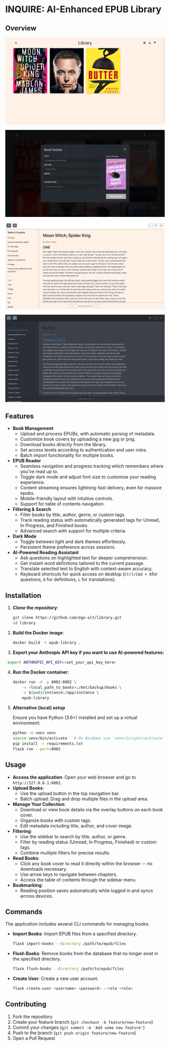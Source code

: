 # INQUIRE: AI-Enhanced EPUB Library

## Overview

![alt text](images/home_page.png)

![alt text](images/metadata_dark.png)

![alt text](images/epub_reader.png)

![alt text](images/epub_reader_dark.png)

## Features

- **Book Management**
  - Upload and process EPUBs, with automatic parsing of metadata.
  - Customize book covers by uploading a new jpg or png.
  - Download books directly from the library.
  - Set access levels according to authentication and user roles.
  - Batch import functionality for multiple books.
- **EPUB Reader**
  - Seamless navigation and progress tracking which remembers where you've read up to.
  - Toggle dark mode and adjust font size to customise your reading experience.
  - Content streaming ensures lightning-fast delivery, even for massive epubs.
  - Mobile-friendly layout with intuitive controls.
  - Support for table of contents navigation.
- **Filtering & Search**
  - Filter books by title, author, genre, or custom tags.
  - Track reading status with automatically generated tags for Unread, In Progress, and Finished books.
  - Advanced search with support for multiple criteria.
- **Dark Mode**
  - Toggle between light and dark themes effortlessly.
  - Persistent theme preference across sessions.
- **AI-Powered Reading Assistant**
  - Ask questions on highlighted text for deeper comprehension.
  - Get instant word definitions tailored to the current passage.
  - Translate selected text to English with context-aware accuracy.
  - Keyboard shortcuts for quick access on desktop (`Ctrl/Cmd + K`for questions, `D` for definitions, `L` for translations).

## Installation

1. **Clone the repository**:
   ```bash
   git clone https://github.com/ego-alt/library.git
   cd library
   ```

2. **Build the Docker image**:
   ```bash
   docker build -t epub-library .
   ```

3. **Export your Anthropic API key if you want to use AI-powered features:**
  ```bash
   export ANTHROPIC_API_KEY=<set_your_api_key_here>
  ```

4. **Run the Docker container**:
   ```bash
   docker run -d -p 8002:8002 \
       -v <local_path_to_books>:/mnt/backup/books \
       -v $(pwd)/instance:/app/instance \
       epub-library
   ```

4. **Alternative (local) setup**

   Ensure you have Python (3.6+) installed and set up a virtual environment:
   ```bash
   python -m venv venv
   source venv/bin/activate   # On Windows use `venv\Scripts\activate`
   pip install -r requirements.txt
   flask run --port=8002
   ```

## Usage

- **Access the application**: Open your web browser and go to `http://127.0.0.1:8002`.
- **Upload Books**: 
  - Use the upload button in the top navigation bar.
  - Batch upload: Drag and drop multiple files in the upload area.
- **Manage Your Collection**: 
  - Download or view book details via the overlay buttons on each book cover. 
  - Organize books with custom tags.
  - Edit metadata including title, author, and cover image.
- **Filtering**: 
  - Use the sidebar to search by title, author, or genre. 
  - Filter by reading status (Unread, In Progress, Finished) or custom tags.
  - Combine multiple filters for precise results.
- **Read Books**: 
  - Click any book cover to read it directly within the browser -- no downloads necessary.
  - Use arrow keys to navigate between chapters.
  - Access the table of contents through the sidebar menu.
- **Bookmarking**: 
  - Reading position saves automatically while logged in and syncs across devices.

## Commands

The application includes several CLI commands for managing books:

- **Import Books**: Import EPUB files from a specified directory.
  ```bash
  flask import-books --directory /path/to/epub/files
  ```

- **Flush Books**: Remove books from the database that no longer exist in the specified directory.
  ```bash
  flask flush-books --directory /path/to/epub/files
  ```

- **Create User**: Create a new user account.
  ```bash
  flask create-user <username> <password> --role <role>
  ```

## Contributing

1. Fork the repository
2. Create your feature branch (`git checkout -b feature/new-feature`)
3. Commit your changes (`git commit -m 'Add some new feature'`)
4. Push to the branch (`git push origin feature/new-feature`)
5. Open a Pull Request